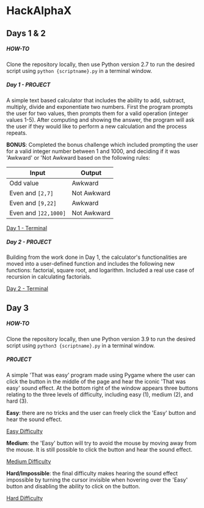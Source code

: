 # HackAlphaX

## Days 1 & 2
##### HOW-TO
Clone the repository locally, then use Python version 2.7 to run the desired script using `python {scriptname}.py` in a terminal window.

##### Day 1 - PROJECT
A simple text based calculator that includes the ability to add, subtract, multiply, divide and exponentiate two numbers. First the program prompts the user for two values, then prompts them for a valid operation (integer values 1-5). After computing and showing the answer, the program will ask the user if they would like to perform a new calculation and the process repeats.

**BONUS**: Completed the bonus challenge which included prompting the user for a valid integer number between 1 and 1000, and deciding if it was 'Awkward' or 'Not Awkward based on the following rules:

Input | Output
------------ | -------------
Odd value | Awkward
Even and `[2,7]` | Not Awkward
Even and `[9,22]` | Awkward
Even and `]22,1000]` | Not Awkward

[Day 1 - Terminal](https://imgur.com/a/FrBB140)

##### Day 2 - PROJECT
Building from the work done in Day 1, the calculator's functionalities are moved into a user-defined function and includes the following new functions: factorial, square root, and logarithm. Included a real use case of recursion in calculating factorials.

[Day 2 - Terminal](https://imgur.com/a/xSbVH1t)

## Day 3
##### HOW-TO
Clone the repository locally, then une Python version 3.9 to run the desired script using `python3 {scriptname}.py` in a terminal window.

##### PROJECT
A simple 'That was easy' program made using Pygame where the user can click the button in the middle of the page and hear the iconic 'That was easy' sound effect.
At the bottom right of the window appears three buttons relating to the three levels of difficulty, including easy (1), medium (2), and hard (3).

**Easy**: there are no tricks and the user can freely click the 'Easy' button and hear the sound effect.

[Easy Difficulty](https://imgur.com/a/YwIkRFF)

**Medium**: the 'Easy' button will try to avoid the mouse by moving away from the mouse. It is still possible to click the button and hear the sound effect.

[Medium Difficulty](medium-difficulty.gif)

**Hard/Impossible**: the final difficulty makes hearing the sound effect impossible by turning the cursor invisible when hovering over the 'Easy' button and disabling the ability to click on the button.

[Hard Difficulty](https://imgur.com/a/ZDdbQ5U)
